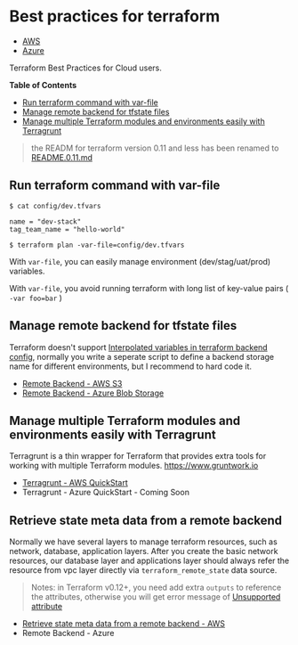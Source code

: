 # Best practices for terraform

* [AWS](./aws/README.md)
* [Azure](./azure/README.md)


Terraform Best Practices for Cloud users.

<!-- START doctoc generated TOC please keep comment here to allow auto update -->
<!-- DON'T EDIT THIS SECTION, INSTEAD RE-RUN doctoc TO UPDATE -->
**Table of Contents**  
- [Run terraform command with var-file](#run-terraform-command-with-var-file)
- [Manage remote backend for tfstate files](#manage-remote-backend-for-tfstate-files)
- [Manage multiple Terraform modules and environments easily with Terragrunt](#manage-multiple-terraform-modules-and-environments-easily-with-terragrunt)
<!-- END doctoc generated TOC please keep comment here to allow auto update -->

>the READM for terraform version 0.11 and less has been renamed to [README.0.11.md](README.0.11.md)

## Run terraform command with var-file

```
$ cat config/dev.tfvars

name = "dev-stack"
tag_team_name = "hello-world"
 
$ terraform plan -var-file=config/dev.tfvars
```

With `var-file`, you can easily manage environment (dev/stag/uat/prod) variables.

With `var-file`, you avoid running terraform with long list of key-value pairs ( `-var foo=bar` )

## Manage remote backend for tfstate files

Terraform doesn't support [Interpolated variables in terraform backend config](https://github.com/hashicorp/terraform/pull/12067), normally you write a seperate script to define a backend storage name for different environments, but I recommend to hard code it.

* [Remote Backend - AWS S3](aws/README.me#manage-s3-backend-for-tfstate-files)
* [Remote Backend - Azure Blob Storage](azure/README.md#manage-blob-storage-backend-for-tfstate-files)


## Manage multiple Terraform modules and environments easily with Terragrunt

Terragrunt is a thin wrapper for Terraform that provides extra tools for working with multiple Terraform modules. https://www.gruntwork.io
- [Terragrunt - AWS QuickStart](aws/README.md#manage-multiple-terraform-modules-and-environments-easily-with-terragrunt)
- Terragrunt - Azure QuickStart - Coming Soon

## Retrieve state meta data from a remote backend

Normally we have several layers to manage terraform resources, such as network, database, application layers. After you create the basic network resources, our database layer and applications layer should always refer the resource from vpc layer directly via `terraform_remote_state` data source. 

>Notes: in Terraform v0.12+, you need add extra `outputs` to reference the attributes, otherwise you will get error message of [Unsupported attribute](https://github.com/hashicorp/terraform/issues/21442)

* [Retrieve state meta data from a remote backend - AWS](aws/README.md#retrieve-state-meta-data-from-a-remote-backend)
* Remote Backend - Azure 



